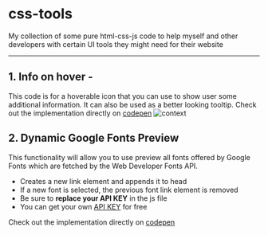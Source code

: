 # css-tools
My collection of some pure html-css-js code to help myself and other developers with certain UI tools they might need for their website

---

## 1. Info on hover - 
This code is for a hoverable icon that you can use to show user some additional information. It can also be used as a better looking tooltip.
Check out the implementation directly on [codepen](https://codepen.io/4redcross/pen/LYXOJdq)
![context](https://github.com/4Redcross/css-tools/assets/84060896/dd736667-9b87-481c-a197-b5ee36d2e437)

## 2. Dynamic Google Fonts Preview
This functionality will allow you to use preview all fonts offered by Google Fonts which are fetched by the Web Developer Fonts API. 
- Creates a new link element and appends it to head
- If a new font is selected, the previous font link element is removed
- Be sure to **replace your API KEY** in the js file
- You can get your own [API KEY](https://developers.google.com/fonts/docs/developer_api) for free

Check out the implementation directly on [codepen](https://codepen.io/4redcross/pen/MWzqVbb)
